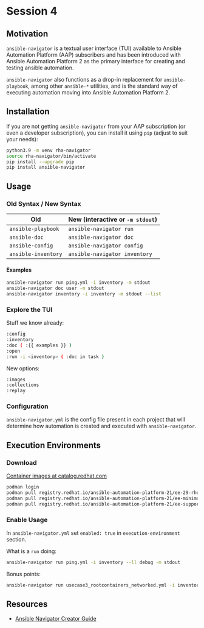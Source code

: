 # Session 4

## Motivation

`ansible-navigator` is a textual user interface (TUI) available to Ansible Automation Platform (AAP) subscribers and has been introduced with Ansible Automation Platform 2 as the primary interface for creating and testing ansible automation.

`ansible-navigator` also functions as a drop-in replacement for `ansible-playbook`, among other `ansible-*` utilities, and is the standard way of executing automation moving into Ansible Automation Platform 2.

## Installation

If you are not getting `ansible-navigator` from your AAP subscription (or even a developer subscription), you can install it using `pip` (adjust to suit your needs):

~~~bash
python3.9 -m venv rha-navigator
source rha-navigator/bin/activate
pip install --upgrade pip
pip install ansible-navigator
~~~

## Usage

### Old Syntax / New Syntax

| Old | New (interactive or `-m stdout`) |
| --- | --- |
| `ansible-playbook` | `ansible-navigator run` |
| `ansible-doc` | `ansible-navigator doc` |
| `ansible-config` | `ansible-navigator config` |
| `ansible-inventory` | `ansible-navigator inventory` |

#### Examples

~~~bash
ansible-navigator run ping.yml -i inventory -m stdout
ansible-navigator doc user -m stdout
ansible-navigator inventory -i inventory -m stdout --list
~~~

### Explore the TUI

Stuff we know already:

~~~bash
:config
:inventory
:doc ( :{{ examples }} )
:open
:run -i <inventory> ( :doc in task )
~~~

New options:

~~~bash
:images
:collections
:replay
~~~

### Configuration

`ansible-navigator.yml` is the config file present in each project that will determine how automation is created and executed with `ansible-navigator`.

## Execution Environments

### Download

[Container images at catalog.redhat.com](https://catalog.redhat.com/software/containers/search?q=execution%20environment&p=1&product_listings_names=Red%20Hat%20Ansible%20Automation%20Platform&build_categories_list=Automation%20Execution%20Environment)

~~~bash
podman login
podman pull registry.redhat.io/ansible-automation-platform-21/ee-29-rhel8
podman pull registry.redhat.io/ansible-automation-platform-21/ee-minimal-rhel8
podman pull registry.redhat.io/ansible-automation-platform-21/ee-supported-rhel8
~~~

### Enable Usage

In `ansible-navigator.yml` set `enabled: true` in `execution-environment` section.

What is a `run` doing:

~~~bash
ansible-navigator run ping.yml -i inventory --ll debug -m stdout
~~~

Bonus points:

~~~bash
ansible-navigator run usecase3_rootcontainers_networked.yml -i inventory --ll debug --vault-password-file /home/ansible/gitignored_secret --eei quay.io/kvegh/podautee -e @/home/ansible/vault-auth.yml -m stdout -u ansible 
~~~

## Resources

- [Ansible Navigator Creator Guide](https://access.redhat.com/documentation/en-us/red_hat_ansible_automation_platform/2.1/html-single/ansible_navigator_creator_guide/index)
